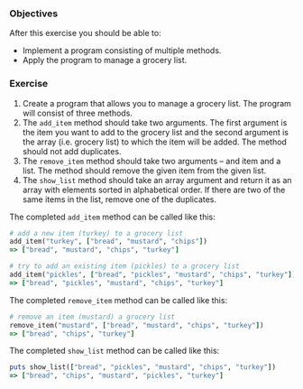 <!-- { ids:[76], language:'Ruby', type:'workshop', order: 3, name:'Grocery List', description:'Create a program to manage a grocery list.' }-->

### Objectives

After this exercise you should be able to:

- Implement a program consisting of multiple methods.
- Apply the program to manage a grocery list.

### Exercise

1. Create a program that allows you to manage a grocery list. The program will consist of three methods.
2. The `add_item` method should take two arguments. The first argument is the item you want to add to the grocery list and the second argument is the array (i.e. grocery list) to which the item will be added. The method should not add duplicates.
3. The `remove_item` method should take two arguments – and item and a list. The method should remove the given item from the given list.
4. The `show_list` method should take an array argument and return it as an array with elements sorted in alphabetical order. If there are two of the same items in the list, remove one of the duplicates.

The completed `add_item` method can be called like this:

```ruby
# add a new item (turkey) to a grocery list
add_item("turkey", ["bread", "mustard", "chips"])
=> ["bread", "mustard", "chips", "turkey"]

# try to add an existing item (pickles) to a grocery list
add_item("pickles", ["bread", "pickles", "mustard", "chips", "turkey"])
=> ["bread", "pickles", "mustard", "chips", "turkey"]
```

The completed `remove_item` method can be called like this:

```ruby
# remove an item (mustard) a grocery list
remove_item("mustard", ["bread", "mustard", "chips", "turkey"])
=> ["bread", "chips", "turkey"]
```

The completed `show_list` method can be called like this:

```ruby
puts show_list(["bread", "pickles", "mustard", "chips", "turkey"])
=> ["bread", "chips", "mustard", "pickles", "turkey"]
```
